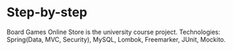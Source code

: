 # Step-by-step
 Board Games Online Store is the university course project.
 Technologies: Spring(Data, MVC, Security), MySQL, Lombok, Freemarker, JUnit, Mockito.
